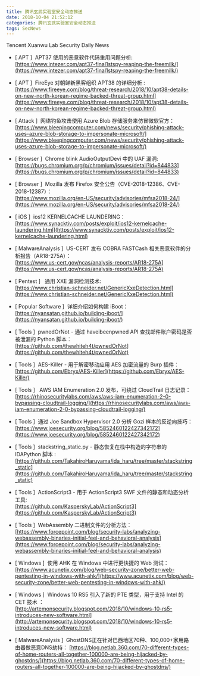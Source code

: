 ```yaml
---
title: 腾讯玄武实验室安全动态推送
date: 2018-10-04 21:52:12
categories: 腾讯玄武实验室安全动态推送
tags: SecNews
---
```


Tencent Xuanwu Lab Security Daily News  
* [ APT ]  APT37 使用的恶意软件代码重用问题分析:   
[https://www.intezer.com/apt37-final1stspy-reaping-the-freemilk/](https://www.intezer.com/apt37-final1stspy-reaping-the-freemilk/)  

* [ APT ]  FireEye 对朝鲜新黑客组织 APT38 的详细分析 :   
[https://www.fireeye.com/blog/threat-research/2018/10/apt38-details-on-new-north-korean-regime-backed-threat-group.html](https://www.fireeye.com/blog/threat-research/2018/10/apt38-details-on-new-north-korean-regime-backed-threat-group.html)  

* [ Attack ]  网络钓鱼攻击使用 Azure Blob 存储服务来仿冒微软官方：   
[https://www.bleepingcomputer.com/news/security/phishing-attack-uses-azure-blob-storage-to-impersonate-microsoft/](https://www.bleepingcomputer.com/news/security/phishing-attack-uses-azure-blob-storage-to-impersonate-microsoft/)  

* [ Browser ]  Chrome blink AudioOutputDevi 中的 UAF 漏洞:   
[https://bugs.chromium.org/p/chromium/issues/detail?id=844833](https://bugs.chromium.org/p/chromium/issues/detail?id=844833)  

* [ Browser ]  Mozilla 发布 Firefox 安全公告（CVE-2018-12386、CVE-2018-12387）：   
[https://www.mozilla.org/en-US/security/advisories/mfsa2018-24/](https://www.mozilla.org/en-US/security/advisories/mfsa2018-24/)  

* [ iOS ]  ios12 KERNELCACHE LAUNDERING：   
[https://www.synacktiv.com/posts/exploit/ios12-kernelcache-laundering.html](https://www.synacktiv.com/posts/exploit/ios12-kernelcache-laundering.html)  

* [ MalwareAnalysis ]  US-CERT 发布 COBRA FASTCash 相关恶意软件的分析报告（AR18-275A）：   
[https://www.us-cert.gov/ncas/analysis-reports/AR18-275A](https://www.us-cert.gov/ncas/analysis-reports/AR18-275A)  

* [ Pentest ]   通用 XXE 漏洞检测技术:   
[https://www.christian-schneider.net/GenericXxeDetection.html](https://www.christian-schneider.net/GenericXxeDetection.html)  

* [ Popular Software ]  详细介绍如何构建 iBoot：   
[https://nyansatan.github.io/building-iboot/](https://nyansatan.github.io/building-iboot/)  

* [ Tools ]  pwnedOrNot - 通过 haveibeenpwned API 查找邮件账户密码是否被泄漏的 Python 脚本：   
[https://github.com/thewhiteh4t/pwnedOrNot](https://github.com/thewhiteh4t/pwnedOrNot)  

* [ Tools ]  AES-Killer - 用于解密移动应用 AES 加密流量的 Burp 插件：   
[https://github.com/Ebryx/AES-Killer](https://github.com/Ebryx/AES-Killer)  

* [ Tools ]   AWS IAM Enumeration 2.0 发布，可绕过 CloudTrail 日志记录：   
[https://rhinosecuritylabs.com/aws/aws-iam-enumeration-2-0-bypassing-cloudtrail-logging/](https://rhinosecuritylabs.com/aws/aws-iam-enumeration-2-0-bypassing-cloudtrail-logging/)  

* [ Tools ]  通过 Joe Sandbox Hypervisor 2.0 分析 Gozi 样本的反逆向技巧：   
[https://www.joesecurity.org/blog/5852460122427342172](https://www.joesecurity.org/blog/5852460122427342172)  

* [ Tools ]  stackstring_static.py - 静态恢复在栈中构造的字符串的 IDAPython 脚本 :   
[https://github.com/TakahiroHaruyama/ida_haru/tree/master/stackstring_static](https://github.com/TakahiroHaruyama/ida_haru/tree/master/stackstring_static)  

* [ Tools ]  ActionScript3 - 用于 ActionScript3 SWF 文件的静态和动态分析工具:   
[https://github.com/KasperskyLab/ActionScript3](https://github.com/KasperskyLab/ActionScript3)  

* [ Tools ]  WebAssembly 二进制文件的分析方法：   
[https://www.forcepoint.com/blog/security-labs/analyzing-webassembly-binaries-initial-feel-and-behavioral-analysis](https://www.forcepoint.com/blog/security-labs/analyzing-webassembly-binaries-initial-feel-and-behavioral-analysis)  

* [ Windows ]  使用 AHK 在 Windows 中进行更快捷的 Web 测试：   
[https://www.acunetix.com/blog/web-security-zone/better-web-pentesting-in-windows-with-ahk/](https://www.acunetix.com/blog/web-security-zone/better-web-pentesting-in-windows-with-ahk/)  

* [ Windows ]  Windows 10 RS5 引入了新的 PTE 类型，用于支持 Intel 的 CET 技术 ：   
[http://artemonsecurity.blogspot.com/2018/10/windows-10-rs5-introduces-new-software.html](http://artemonsecurity.blogspot.com/2018/10/windows-10-rs5-introduces-new-software.html)  

* [ MalwareAnalysis ]  GhostDNS正在针对巴西地区70种、100,000+家用路由器做恶意DNS劫持： 
[https://blog.netlab.360.com/70-different-types-of-home-routers-all-together-100000-are-being-hijacked-by-ghostdns/](https://blog.netlab.360.com/70-different-types-of-home-routers-all-together-100000-are-being-hijacked-by-ghostdns/)  

